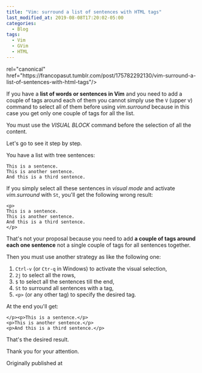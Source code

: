 ```yaml
---
title: "Vim: surround a list of sentences with HTML tags"
last_modified_at: 2019-08-08T17:20:02-05:00
categories:
  - Blog
tags:
  - Vim
  - GVim
  - HTML
---
```


<head>
rel="canonical" href="https://francopasut.tumblr.com/post/175782292130/vim-surround-a-list-of-sentences-with-html-tags"/>
</head>
<body>


If you have a **list of words or sentences in Vim** and you need to add a couple of tags around each of them you cannot simply use the `V` (upper v) command to select all of them before using _vim.surround_ because in this case you get only one couple of tags
for all the list. 


You must use the *VISUAL BLOCK* command before the
selection of all the content. 

Let's go to see it step by step.  

You have a list with tree sentences:

```
This is a sentence.
This is another sentence.
And this is a third sentence.
```
If you  simply  select all these sentences in _visual mode_ and activate _vim.surround_ with `St`, you'll get the following wrong result:

```
<p>
This is a sentence.
This is another sentence.
And this is a third sentence.
</p>
```
That's not your proposal because you need to add **a couple of tags around each one sentence** not a single couple of tags for all sentences together.

Then you must use another strategy as like the following one:

1. `Ctrl-v` (or `Ctr-q` in Windows) to activate the visual selection, 
1. `2j` to select all the rows, 
1. `$` to select all the sentences till the end, 
1. `St` to surround all sentences with a tag, 
1. `<p>` (or any other tag) to specify the desired tag.

At the end you'll get:

```
</p><p>This is a sentence.</p>
<p>This is another sentence.</p>
<p>And this is a third sentence.</p>

```

That's the desired result.

Thank you for your attention.

Originally published at </em><a href="https://francopasut-en.blogspot.com/2019/08/gnulinux-multi-boot-from-grub-to-burg.html">
</body>
